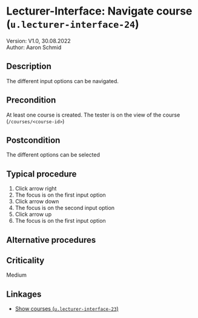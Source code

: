 # Lecturer-Interface: Navigate course (`u.lecturer-interface-24`)


Version: V1.0, 30.08.2022 \
Author: Aaron Schmid

## Description

The different input options can be navigated.

## Precondition

At least one course is created. The tester is on the view of the course (`/courses/<course-id>`)

## Postcondition

The different options can be selected

## Typical procedure

1. Click arrow right
2. The focus is on the first input option
3. Click arrow down
4. The focus is on the second input option
5. Click arrow up
6. The focus is on the first input option

## Alternative procedures

## Criticality

Medium

## Linkages

- [Show courses (`u.lecturer-interface-23`)](u-lecturer-interface-23-navigate-sidebar.md)
